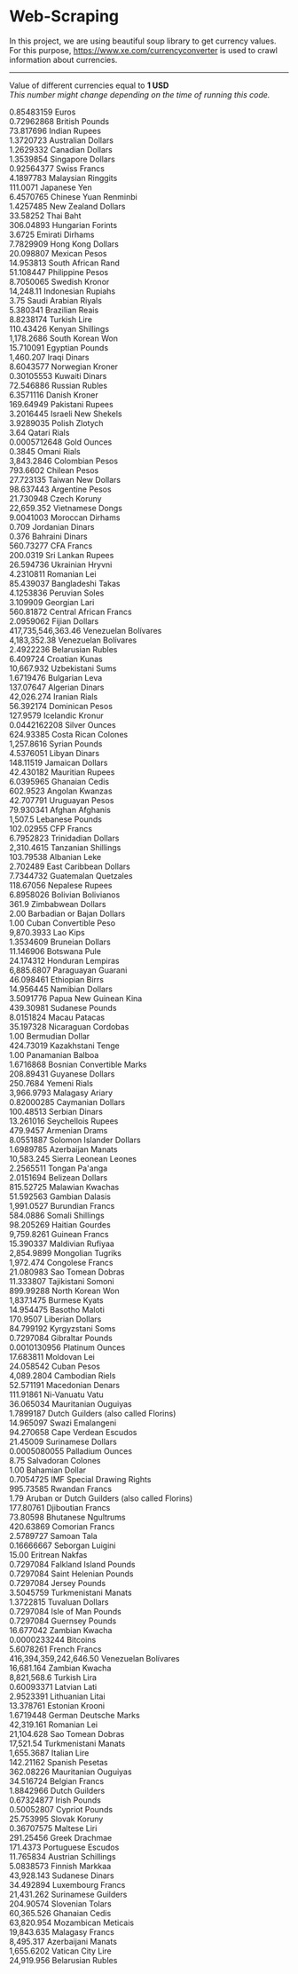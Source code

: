 # Web-Scraping
In this project, we are using beautiful soup library to get currency values. For this purpose, https://www.xe.com/currencyconverter is used to crawl information about currencies. 
***

Value of different currencies equal to **1 USD** <br/>
*This number might change depending on the time of running this code.*

0.85483159 Euros <br/>
0.72962868 British Pounds <br/>
73.817696 Indian Rupees <br/>
1.3720723 Australian Dollars <br/>
1.2629332 Canadian Dollars <br/>
1.3539854 Singapore Dollars <br/>
0.92564377 Swiss Francs <br/>
4.1897783 Malaysian Ringgits <br/>
111.0071 Japanese Yen <br/>
6.4570765 Chinese Yuan Renminbi <br/>
1.4257485 New Zealand Dollars <br/>
33.58252 Thai Baht <br/>
306.04893 Hungarian Forints <br/>
3.6725 Emirati Dirhams <br/>
7.7829909 Hong Kong Dollars <br/>
20.098807 Mexican Pesos <br/>
14.953813 South African Rand <br/>
51.108447 Philippine Pesos <br/>
8.7050065 Swedish Kronor <br/>
14,248.11 Indonesian Rupiahs <br/>
3.75 Saudi Arabian Riyals <br/>
5.380341 Brazilian Reais <br/>
8.8238174 Turkish Lire <br/>
110.43426 Kenyan Shillings <br/>
1,178.2686 South Korean Won <br/>
15.710091 Egyptian Pounds <br/>
1,460.207 Iraqi Dinars <br/>
8.6043577 Norwegian Kroner <br/>
0.30105553 Kuwaiti Dinars <br/>
72.546886 Russian Rubles <br/>
6.3571116 Danish Kroner <br/>
169.64949 Pakistani Rupees <br/>
3.2016445 Israeli New Shekels <br/>
3.9289035 Polish Zlotych <br/>
3.64 Qatari Rials <br/>
0.0005712648 Gold Ounces <br/>
0.3845 Omani Rials <br/>
3,843.2846 Colombian Pesos <br/>
793.6602 Chilean Pesos <br/>
27.723135 Taiwan New Dollars <br/>
98.637443 Argentine Pesos <br/>
21.730948 Czech Koruny <br/>
22,659.352 Vietnamese Dongs <br/>
9.0041003 Moroccan Dirhams <br/>
0.709 Jordanian Dinars <br/>
0.376 Bahraini Dinars <br/>
560.73277 CFA Francs <br/>
200.0319 Sri Lankan Rupees <br/>
26.594736 Ukrainian Hryvni <br/>
4.2310811 Romanian Lei <br/>
85.439037 Bangladeshi Takas <br/>
4.1253836 Peruvian Soles <br/>
3.109909 Georgian Lari <br/>
560.81872 Central African Francs <br/>
2.0959062 Fijian Dollars <br/>
417,735,546,363.46 Venezuelan Bolívares <br/>
4,183,352.38 Venezuelan Bolívares <br/>
2.4922236 Belarusian Rubles <br/>
6.409724 Croatian Kunas <br/>
10,667.932 Uzbekistani Sums <br/>
1.6719476 Bulgarian Leva <br/>
137.07647 Algerian Dinars <br/>
42,026.274 Iranian Rials <br/>
56.392174 Dominican Pesos <br/>
127.9579 Icelandic Kronur <br/>
0.0442162208 Silver Ounces <br/>
624.93385 Costa Rican Colones <br/>
1,257.8616 Syrian Pounds <br/>
4.5376051 Libyan Dinars <br/>
148.11519 Jamaican Dollars <br/>
42.430182 Mauritian Rupees <br/>
6.0395965 Ghanaian Cedis <br/>
602.9523 Angolan Kwanzas <br/>
42.707791 Uruguayan Pesos <br/>
79.930341 Afghan Afghanis <br/>
1,507.5 Lebanese Pounds <br/>
102.02955 CFP Francs <br/>
6.7952823 Trinidadian Dollars <br/>
2,310.4615 Tanzanian Shillings <br/>
103.79538 Albanian Leke <br/>
2.702489 East Caribbean Dollars <br/>
7.7344732 Guatemalan Quetzales <br/>
118.67056 Nepalese Rupees <br/>
6.8958026 Bolivian Bolivianos <br/>
361.9 Zimbabwean Dollars <br/>
2.00 Barbadian or Bajan Dollars <br/>
1.00 Cuban Convertible Peso <br/>
9,870.3933 Lao Kips <br/>
1.3534609 Bruneian Dollars <br/>
11.146906 Botswana Pule <br/>
24.174312 Honduran Lempiras <br/>
6,885.6807 Paraguayan Guarani <br/>
46.098461 Ethiopian Birrs <br/>
14.956445 Namibian Dollars <br/>
3.5091776 Papua New Guinean Kina <br/>
439.30981 Sudanese Pounds <br/>
8.0151824 Macau Patacas <br/>
35.197328 Nicaraguan Cordobas <br/>
1.00 Bermudian Dollar <br/>
424.73019 Kazakhstani Tenge <br/>
1.00 Panamanian Balboa <br/>
1.6716868 Bosnian Convertible Marks <br/>
208.89431 Guyanese Dollars <br/>
250.7684 Yemeni Rials <br/>
3,966.9793 Malagasy Ariary <br/>
0.82000285 Caymanian Dollars <br/>
100.48513 Serbian Dinars <br/>
13.261016 Seychellois Rupees <br/>
479.9457 Armenian Drams <br/>
8.0551887 Solomon Islander Dollars <br/>
1.6989785 Azerbaijan Manats <br/>
10,583.245 Sierra Leonean Leones <br/>
2.2565511 Tongan Pa'anga <br/>
2.0151694 Belizean Dollars <br/>
815.52725 Malawian Kwachas <br/>
51.592563 Gambian Dalasis <br/>
1,991.0527 Burundian Francs <br/>
584.0886 Somali Shillings <br/>
98.205269 Haitian Gourdes <br/>
9,759.8261 Guinean Francs <br/>
15.390337 Maldivian Rufiyaa <br/>
2,854.9899 Mongolian Tugriks <br/>
1,972.474 Congolese Francs <br/>
21.080983 Sao Tomean Dobras <br/>
11.333807 Tajikistani Somoni <br/>
899.99288 North Korean Won <br/>
1,837.1475 Burmese Kyats <br/>
14.954475 Basotho Maloti <br/>
170.9507 Liberian Dollars <br/>
84.799192 Kyrgyzstani Soms <br/>
0.7297084 Gibraltar Pounds <br/>
0.0010130956 Platinum Ounces <br/>
17.683811 Moldovan Lei <br/>
24.058542 Cuban Pesos <br/>
4,089.2804 Cambodian Riels <br/>
52.571191 Macedonian Denars <br/>
111.91861 Ni-Vanuatu Vatu <br/>
36.065034 Mauritanian Ouguiyas <br/>
1.7899187 Dutch Guilders (also called Florins) <br/>
14.965097 Swazi Emalangeni <br/>
94.270658 Cape Verdean Escudos <br/>
21.45009 Surinamese Dollars <br/>
0.0005080055 Palladium Ounces <br/>
8.75 Salvadoran Colones <br/>
1.00 Bahamian Dollar <br/>
0.7054725 IMF Special Drawing Rights <br/>
995.73585 Rwandan Francs <br/>
1.79 Aruban or Dutch Guilders (also called Florins) <br/>
177.80761 Djiboutian Francs <br/>
73.80598 Bhutanese Ngultrums <br/>
420.63869 Comorian Francs <br/>
2.5789727 Samoan Tala <br/>
0.16666667 Seborgan Luigini <br/>
15.00 Eritrean Nakfas <br/>
0.7297084 Falkland Island Pounds <br/>
0.7297084 Saint Helenian Pounds <br/>
0.7297084 Jersey Pounds <br/>
3.5045759 Turkmenistani Manats <br/>
1.3722815 Tuvaluan Dollars <br/>
0.7297084 Isle of Man Pounds <br/>
0.7297084 Guernsey Pounds <br/>
16.677042 Zambian Kwacha <br/>
0.0000233244 Bitcoins <br/>
5.6078261 French Francs <br/>
416,394,359,242,646.50 Venezuelan Bolívares <br/>
16,681.164 Zambian Kwacha <br/>
8,821,568.6 Turkish Lira <br/>
0.60093371 Latvian Lati <br/>
2.9523391 Lithuanian Litai <br/>
13.378761 Estonian Krooni <br/>
1.6719448 German Deutsche Marks <br/>
42,319.161 Romanian Lei <br/>
21,104.628 Sao Tomean Dobras <br/>
17,521.54 Turkmenistani Manats <br/>
1,655.3687 Italian Lire <br/>
142.21162 Spanish Pesetas <br/>
362.08226 Mauritanian Ouguiyas <br/>
34.516724 Belgian Francs <br/>
1.8842966 Dutch Guilders <br/>
0.67324877 Irish Pounds <br/>
0.50052807 Cypriot Pounds <br/>
25.753995 Slovak Koruny <br/>
0.36707575 Maltese Liri <br/>
291.25456 Greek Drachmae <br/>
171.4373 Portuguese Escudos <br/>
11.765834 Austrian Schillings <br/>
5.0838573 Finnish Markkaa <br/>
43,928.143 Sudanese Dinars <br/>
34.492894 Luxembourg Francs <br/>
21,431.262 Surinamese Guilders <br/>
204.90574 Slovenian Tolars <br/>
60,365.526 Ghanaian Cedis <br/>
63,820.954 Mozambican Meticais <br/>
19,843.635 Malagasy Francs <br/>
8,495.317 Azerbaijani Manats <br/>
1,655.6202 Vatican City Lire <br/>
24,919.956 Belarusian Rubles <br/>
